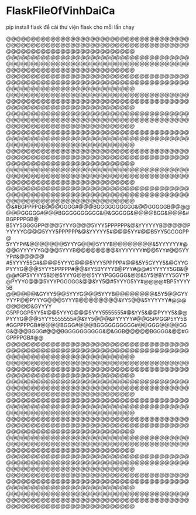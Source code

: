 # FlaskFileOfVinhDaiCa
<p>pip install flask để cài thư viện flask cho mỗi lần chạy</p>

<p>


@@@@@@@@@@@@@@@@@@@@@@@@@@@@@@@@@@@@@@@@@@@@@@@@@@@@@@@@@@@@@@@@@@@@@@@@@@@@@@@@@@@@@@@@@@@@@@@@@@@@
@@@@@@@@@@@@@@@@@@@@@@@@@@@@@@@@@@@@@@@@@@@@@@@@@@@@@@@@@@@@@@@@@@@@@@@@@@@@@@@@@@@@@@@@@@@@@@@@@@@@
@@@@@@@@@@@@@@@@@@@@@@@@@@@@@@@@@@@@@@@@@@@@@@@@@@@@@@@@@@@@@@@@@@@@@@@@@@@@@@@@@@@@@@@@@@@@@@@@@@@@
@@@@@@@@@@@@@@@@@@@@@@@@@@@@@@@@@@@@@@@@@@@@@@@@@@@@@@@@@@@@@@@@@@@@@@@@@@@@@@@@@@@@@@@@@@@@@@@@@@@@
@@@@@@@@@@@@@@@@@@@@@@@@@@@@@@@@@@@@@@@@@@@@@@@@@@@@@@@@@@@@@@@@@@@@@@@@@@@@@@@@@@@@@@@@@@@@@@@@@@@@
@@@@@@@@@@@@@@@@@@@@@@@@@@@@@@@@@@@@@@@@@@@@@@@@@@@@@@@@@@@@@@@@@@@@@@@@@@@@@@@@@@@@@@@@@@@@@@@@@@@@
@@@@@@@@@@@@@@@@@@@@@@@@@@@@@@@@@@@@@@@@@@@@@@@@@@@@@@@@@@@@@@@@@@@@@@@@@@@@@@@@@@@@@@@@@@@@@@@@@@@@
@@@@@@@@@@@@@@@@@@@@@@@@@@@@@@@@@@@@@@@@@@@@@@@@@@@@@@@@@@@@@@@@@@@@@@@@@@@@@@@@@@@@@@@@@@@@@@@@@@@@
@@@@@@@@@@@@@@@@@@@@@@@@@@@@@@@@@@@@@@@@@@@@@@@@@@@@@@@@@@@@@@@@@@@@@@@@@@@@@@@@@@@@@@@@@@@@@@@@@@@@
@&#BGPPPPGB@@@GGGG#@@@BGGGGGGGGGG&@@GGGGGB@@@@@@@GGGGG#@@@BGGGGGGGGGG&@&GGGGG&@@@@BGG&@@@&#BGPPPPGB@
B5YY5GGGGPP@@@5YYYG@@@5YYY5PPPPPP&@&YYYYYYB@@@@@PYYYYYG@@@5YYY5PPPPPP&@&YYYYY5#@@@5YY#@@B5YY5GGGGPP@
5YYYP#&@@@@@@@5YYYG@@@5YYYB@@@@@@@@&5YYYYYY#@@@GYYYYYYG@@@5YYYB@@@@@@@@&YYYYYYY#@@5YY#@@5YYYP#&@@@@@
#5YYYY55G#&@@@5YYYG@@@5YYY5PPPPP#@@&5Y5GYYY5&@GYYGPYYYG@@@5YYY5PPPPP#@@&YY5BYYYYB@PYY#@@#5YYYYY5GB&@
@@#GP5YYYY5B@@5YYYG@@@5YYYPGGGGG&@@&5Y5@BYYY5GYYP@PYYYG@@@5YYYPGGGGG&@@&YY5@#5YYYG5YY#@@@@#BP5YYYY5B
@@@@@@&GYYY5@@5YYYG@@@5YYYB@@@@@@@@&5Y5@@GYYYYYP@@PYYYG@@@5YYYB@@@@@@@@&YY5@@&5YYYYYY#@@@@@@@@&GYYYY
G5PPGGP5YY5#@@5YYYG@@@5YYY5555555#@&YY5&@@PYYY5&@@PYYYG@@@5YYY5555555#@&YY5@@@&PYYYYY#@@G5PPGGP5YY5B
#GGPPPPGB#@@@@BGGG#@@@BGGGGGGGGGG#@@GGG@@@@GGG&@@@BGGG#@@@BGGGGGGGGGG&@&GGB@@@@@BGGGG&@@#GGPPPPGB#@@
@@@@@@@@@@@@@@@@@@@@@@@@@@@@@@@@@@@@@@@@@@@@@@@@@@@@@@@@@@@@@@@@@@@@@@@@@@@@@@@@@@@@@@@@@@@@@@@@@@@@
@@@@@@@@@@@@@@@@@@@@@@@@@@@@@@@@@@@@@@@@@@@@@@@@@@@@@@@@@@@@@@@@@@@@@@@@@@@@@@@@@@@@@@@@@@@@@@@@@@@@
@@@@@@@@@@@@@@@@@@@@@@@@@@@@@@@@@@@@@@@@@@@@@@@@@@@@@@@@@@@@@@@@@@@@@@@@@@@@@@@@@@@@@@@@@@@@@@@@@@@@
@@@@@@@@@@@@@@@@@@@@@@@@@@@@@@@@@@@@@@@@@@@@@@@@@@@@@@@@@@@@@@@@@@@@@@@@@@@@@@@@@@@@@@@@@@@@@@@@@@@@
@@@@@@@@@@@@@@@@@@@@@@@@@@@@@@@@@@@@@@@@@@@@@@@@@@@@@@@@@@@@@@@@@@@@@@@@@@@@@@@@@@@@@@@@@@@@@@@@@@@@
@@@@@@@@@@@@@@@@@@@@@@@@@@@@@@@@@@@@@@@@@@@@@@@@@@@@@@@@@@@@@@@@@@@@@@@@@@@@@@@@@@@@@@@@@@@@@@@@@@@@
@@@@@@@@@@@@@@@@@@@@@@@@@@@@@@@@@@@@@@@@@@@@@@@@@@@@@@@@@@@@@@@@@@@@@@@@@@@@@@@@@@@@@@@@@@@@@@@@@@@@
@@@@@@@@@@@@@@@@@@@@@@@@@@@@@@@@@@@@@@@@@@@@@@@@@@@@@@@@@@@@@@@@@@@@@@@@@@@@@@@@@@@@@@@@@@@@@@@@@@@@
@@@@@@@@@@@@@@@@@@@@@@@@@@@@@@@@@@@@@@@@@@@@@@@@@@@@@@@@@@@@@@@@@@@@@@@@@@@@@@@@@@@@@@@@@@@@@@@@@@@@


</p>
